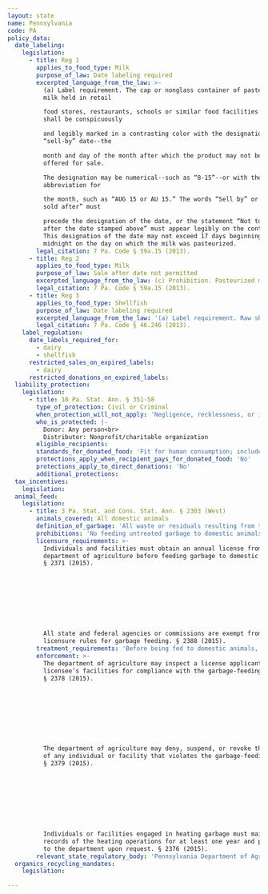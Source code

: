 ```yaml
---
layout: state
name: Pennsylvania
code: PA
policy_data:
  date_labeling:
    legislation:
      - title: Reg 1
        applies_to_food_type: Milk
        purpose_of_law: Date labeling required
        excerpted_language_from_the_law: >-
          (a) Label requirement. The cap or nonglass container of pasteurized
          milk held in retail

          food stores, restaurants, schools or similar food facilities for resale
          shall be conspicuously

          and legibly marked in a contrasting color with the designation of the
          “sell-by” date--the

          month and day of the month after which the product may not be sold or
          offered for sale.

          The designation may be numerical--such as “8-15”--or with the use of an
          abbreviation for

          the month, such as “AUG 15 or AU 15.” The words “Sell by” or “Not to be
          sold after” must

          precede the designation of the date, or the statement “Not to be sold
          after the date stamped above” must appear legibly on the container.
          This designation of the date may not exceed 17 days beginning after
          midnight on the day on which the milk was pasteurized.
        legal_citation: 7 Pa. Code § 59a.15 (2013).
      - title: Reg 2
        applies_to_food_type: Milk
        purpose_of_law: Sale after date not permitted
        excerpted_language_from_the_law: (c) Prohibition. Pasteurized milk may not be sold or offered for sale if the milk is sold or offered for sale after the sell-by date designated on the container.
        legal_citation: 7 Pa. Code § 59a.15 (2013).
      - title: Reg 3
        applies_to_food_type: Shellfish
        purpose_of_law: Date labeling required
        excerpted_language_from_the_law: '(a) Label requirement. Raw shucked shellfish shall be obtained in nonreturnable packages which bear a legible label that identifies the following:[…] (2) For packages with a capacity of less than 1.87 L (1/2 gallon): the “sell by” or “best if used by” date.'
        legal_citation: 7 Pa. Code § 46.246 (2013).
    label_regulation:
      date_labels_required_for:
        - dairy
        - shellfish
      restricted_sales_on_expired_labels:
        - dairy
      restricted_donations_on_expired_labels:
  liability_protection:
    legislation:
      - title: 10 Pa. Stat. Ann. § 351-58
        type_of_protection: Civil or Criminal
        when_protection_will_not_apply: 'Negligence, recklessness, or intentional misconduct, or if the donor or ultimate distributor had actual or constructive knowledge that the food was contaminated or harmful to health'
        who_is_protected: |-
          Donor: Any person<br>
          Distributor: Nonprofit/charitable organization
        eligible_recipients:
        standards_for_donated_food: 'Fit for human consumption; includes food not readily marketable due to appearance, freshness, or grade'
        protections_apply_when_recipient_pays_for_donated_food: 'No'
        protections_apply_to_direct_donations: 'No'
        additional_protections:
  tax_incentives:
    legislation:
  animal_feed:
    legislation:
      - title: 3 Pa. Stat. and Cons. Stat. Ann. § 2303 (West)
        animals_covered: All domestic animals
        definition_of_garbage: 'All waste or residuals resulting from the handling, preparation, cooking or consumption of food derived in whole or in part from the meat of any animal, including poultry and fish, or other animal material and other refuse of any character that has been associated with the meat of any animal or other animal material. The term does not include waste from ordinary household operations that is fed directly to swine on the same premises where the household is located. § 2303 (2015).'
        prohibitions: 'No feeding untreated garbage to domestic animals. Exception for individuals feeding household garbage to swine. §§ 2303, 2324 (2015).'
        licensure_requirements: >-
          Individuals and facilities must obtain an annual license from the
          department of agriculture before feeding garbage to domestic animals.
          § 2371 (2015).









          All state and federal agencies or commissions are exempt from the
          licensure rules for garbage feeding. § 2388 (2015).
        treatment_requirements: 'Before being fed to domestic animals, garbage must be heated to a temperature of at least 212 degrees Fahrenheit for at least 30 minutes or else treated in some other manner approved by the department of agriculture. § 2376 (2015).'
        enforcement: >-
          The department of agriculture may inspect a license applicant’s or
          licensee’s facilities for compliance with the garbage-feeding rule.
          § 2378 (2015).









          The department of agriculture may deny, suspend, or revoke the license
          of any individual or facility that violates the garbage-feeding rule.
          § 2379 (2015).









          Individuals or facilities engaged in heating garbage must maintain
          records of the heating operations for at least one year and provide it
          to the department upon request. § 2376 (2015).
        relevant_state_regulatory_body: 'Pennsylvania Department of Agriculture (§ 2378 (2015)), <a href="http://www.agriculture.pa.gov/Pages/default.aspx#.Vo-3uJMrLVo" target="_blank">http://www.agriculture.pa.gov/Pages/default.aspx#.Vo-3uJMrLVo</a>.'
  organics_recycling_mandates:
    legislation:

---
```

